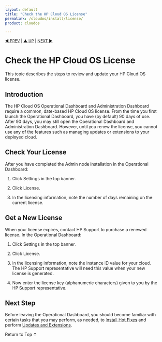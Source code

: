 ```yaml
---
layout: default
title: "Check the HP Cloud OS License"
permalink: /cloudos/install/license/
product: cloudos

---
```


<a name="_top"> </a>

<script> 

function PageRefresh { 
onLoad="window.refresh" 
} 
 
PageRefresh();

</script>


<p style="font-size: small;"> <a href="/cloudos/install/launch-admin-dashboard/">&#9664; PREV</a> | <a href="/cloudos/install/">&#9650; UP</a> | <a href="/cloudos/install/hot-fixes/">NEXT &#9654;</a> </p>

# Check the HP Cloud OS License

This topic describes the steps to review and update your HP Cloud OS license. 

## Introduction

The HP Cloud OS Operational Dashboard and Administration Dashboard require a common, date-based HP Cloud OS license. From the time you first launch the Operational Dashboard, you have (by default) 90 days of use.  After 90 
days, you may still open the Operational Dashboard and Administration Dashboard. However, until you renew the license, you cannot use any of the features such as managing updates or extensions to your deployed cloud. 

## Check Your License

After you have completed the Admin node installation in the Operational Dashboard:

1. Click Settings in the top banner.

2. Click License.

3. In the licensing information, note the number of days remaining on the current license.

## Get a New License

When your license expires, contact HP Support to purchase a renewed license. In the Operational Dashboard: 

1. Click Settings in the top banner.

2. Click License.

3. In the licensing information, note the Instance ID value for your cloud. The HP Support representative will need this value when your new license is generated. 

4. Now enter the license key (alphanumeric characters) given to you by the HP Support representative. 

## Next Step

Before leaving the Operational Dashboard, you should become familiar with certain tasks that you may perform, as needed, 
to [Install Hot Fixes](/cloudos/install/hot-fixes/) and perform [Updates and Extensions](/cloudos/install/updates-and-extensions/).

<a href="#_top" style="padding:14px 0px 14px 0px; text-decoration: none;"> Return to Top &#8593; </a>

<!-- To request access to the HP Cloud OS Sandbox, see http://www.hp.com/go/cloudos. --> 

